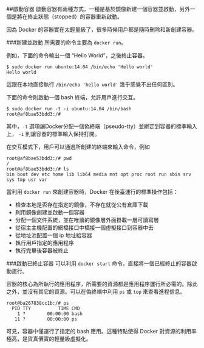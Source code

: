 ##啟動容器
啟動容器有兩種方式，一種是基於鏡像新建一個容器並啟動，另外一個是將在終止狀態（stopped）的容器重新啟動。

因為 Docker 的容器實在太輕量級了，很多時候用戶都是隨時刪除和新創建容器。

###新建並啟動
所需要的命令主要為 `docker run`。

例如，下面的命令輸出一個 “Hello World”，之後終止容器。
```
$ sudo docker run ubuntu:14.04 /bin/echo 'Hello world'
Hello world
```
這跟在本地直接執行 `/bin/echo 'hello world'` 幾乎感覺不出任何區別。

下面的命令則啟動一個 bash 終端，允許用戶進行交互。
```
$ sudo docker run -t -i ubuntu:14.04 /bin/bash
root@af8bae53bdd3:/#
```
其中，`-t` 選項讓Docker分配一個偽終端（pseudo-tty）並綁定到容器的標準輸入上， `-i` 則讓容器的標準輸入保持打開。

在交互模式下，用戶可以通過所創建的終端來輸入命令，例如
```
root@af8bae53bdd3:/# pwd
/
root@af8bae53bdd3:/# ls
bin boot dev etc home lib lib64 media mnt opt proc root run sbin srv sys tmp usr var
```

當利用 `docker run` 來創建容器時，Docker 在後臺運行的標準操作包括：

* 檢查本地是否存在指定的鏡像，不存在就從公有倉庫下載
* 利用鏡像創建並啟動一個容器
* 分配一個文件系統，並在唯讀的鏡像層外面掛載一層可讀寫層
* 從宿主主機配置的網橋接口中橋接一個虛擬接口到容器中去
* 從地址池配置一個 ip 地址給容器
* 執行用戶指定的應用程序
* 執行完畢後容器被終止

###啟動已終止容器
可以利用 `docker start` 命令，直接將一個已經終止的容器啟動運行。

容器的核心為所執行的應用程序，所需要的資源都是應用程序運行所必需的。除此之外，並沒有其它的資源。可以在偽終端中利用 `ps` 或 `top` 來查看進程信息。
```
root@ba267838cc1b:/# ps
  PID TTY          TIME CMD
    1 ?        00:00:00 bash
   11 ?        00:00:00 ps
```
可見，容器中僅運行了指定的 bash 應用。這種特點使得 Docker 對資源的利用率極高，是貨真價實的輕量級虛擬化。
